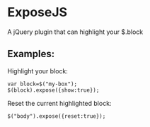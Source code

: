 ExposeJS
========
A jQuery plugin that can highlight your $.block

## Examples:

Highlight your block:

```
var block=$("my-box");
$(block).expose({show:true});
```


Reset the current highlighted block:

```
$("body").expose({reset:true});
```

